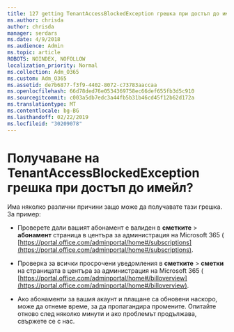 ```yaml
---
title: 127 getting TenantAccessBlockedException грешка при достъп до имейл?
ms.author: chrisda
author: chrisda
manager: serdars
ms.date: 4/9/2018
ms.audience: Admin
ms.topic: article
ROBOTS: NOINDEX, NOFOLLOW
localization_priority: Normal
ms.collection: Adm_O365
ms.custom: Adm_O365
ms.assetid: de7b6877-f3f9-4402-8072-c73783aaccaa
ms.openlocfilehash: 66d78ded76e0534369758ec66def655fb3d5c910
ms.sourcegitcommit: c003a5db7edc3a44fb5b31b46cd45f12b62d172a
ms.translationtype: MT
ms.contentlocale: bg-BG
ms.lasthandoff: 02/22/2019
ms.locfileid: "30209078"
---
```

# <a name="getting-a-tenantaccessblockedexception-error-when-accessing-email"></a>Получаване на TenantAccessBlockedException грешка при достъп до имейл?

Има няколко различни причини защо може да получавате тази грешка. За пример:
  
- Проверете дали вашият абонамент е валиден в **сметките** \> **абонамент** страница в центъра за администрация на Microsoft 365 ( [https://portal.office.com/adminportal/home#/subscriptions](https://portal.office.com/adminportal/home#/subscriptions).
    
- Проверка за всички просрочени уведомления в **сметките** \> **сметки** на страницата в центъра за администрация на Microsoft 365 ( [https://portal.office.com/adminportal/home#/billoverview](https://portal.office.com/adminportal/home#/billoverview).
    
- Ако абонаменти за вашия акаунт и плащане са обновени наскоро, може да отнеме време, за да пропагандира промените. Опитайте отново след няколко минути и ако проблемът продължава, свържете се с нас.
    

